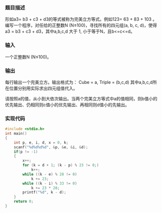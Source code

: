 
### 题目描述

形如a3= b3 + c3 + d3的等式被称为完美立方等式。例如123= 63 + 83 + 103 。编写一个程序，对任给的正整数N (N≤100)，寻找所有的四元组(a, b, c, d)，使得a3 = b3 + c3 + d3，其中a,b,c,d 大于 1, 小于等于N，且b<=c<=d。

### 输入

一个正整数N (N≤100)。

### 输出

每行输出一个完美立方。输出格式为：
Cube = a, Triple = (b,c,d)
其中a,b,c,d所在位置分别用实际求出四元组值代入。

请按照a的值，从小到大依次输出。当两个完美立方等式中a的值相同，则b值小的优先输出、仍相同则c值小的优先输出、再相同则d值小的先输出。



### 实现代码

```c
#include <stdio.h>
int main()
{
	int p, e, i, d, x = 0, k;
	scanf("%d%d%d%d", &p, &e, &i, &d);
	if(p != -1)
	{
		x++;
		for (k = d + 1; (k - p) % 23 != 0;)
			k++;
		while ((k - e) % 28 != 0)
			k += 23;
		while ((k - i) % 33 != 0)
			k += 23 * 28;
		printf("%d", k - d);
	}
	return 0;
}
```